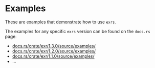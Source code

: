 # Examples

These are examples that demonstrate how to use `exrs`.

The examples for any specific `exrs` version can be found on the `docs.rs` page:
- [docs.rs/crate/exr/1.3.0/source/examples/](https://docs.rs/crate/exr/1.3.0/source/examples/)
- [docs.rs/crate/exr/1.2.0/source/examples/](https://docs.rs/crate/exr/1.2.0/source/examples/)
- [docs.rs/crate/exr/1.1.0/source/examples/](https://docs.rs/crate/exr/1.1.0/source/examples/)
- ...